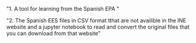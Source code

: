"1. A tool for learning from the Spanish EPA "

"2. The Spanish EES files in CSV format tthat are not availible in the INE website and a jupyter notebook to read and convert the original files that you can download from that website" 
